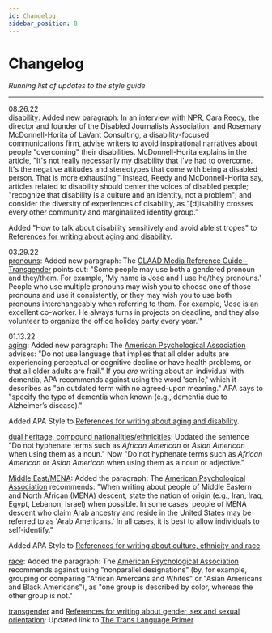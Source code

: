 ```yaml
---
id: Changelog
sidebar_position: 8
---
```


# Changelog

*Running list of updates to the style guide*

---
08.26.22  
[disability](https://symmetry-mag.github.io/style-guide/writing-about-aging-and-disability#disabled): Added new paragraph: In an [interview with NPR](https://www.npr.org/2022/08/08/1115682836/how-to-talk-about-disability-sensitively-and-avoid-ableist-tropes), Cara Reedy, the director and founder of the Disabled Journalists Association, and Rosemary McDonnell-Horita of LaVant Consulting, a disability-focused communications firm, advise writers to avoid inspirational narratives about people "overcoming" their disabilities. McDonnell-Horita explains in the article, "It's not really necessarily my disability that I've had to overcome. It's the negative attitudes and stereotypes that come with being a disabled person. That is more exhausting." Instead, Reedy and McDonnell-Horita say, articles related to disability should center the voices of disabled people; "recognize that disability is a culture and an identity, not a problem"; and consider the diversity of experiences of disability, as "[d]isability crosses every other community and marginalized identity group."

Added "How to talk about disability sensitively and avoid ableist tropes" to [References for writing about aging and disability](https://symmetry-mag.github.io/style-guide/references#references-for-writing-about-aging-and-disability).

03.29.22     
[pronouns](https://symmetry-mag.github.io/style-guide/writing-about-gender-sex-and-sexual-orientation/#pronouns): Added new paragraph: The [GLAAD Media Reference Guide - Transgender](https://www.glaad.org/reference/transgender) points out: "Some people may use both a gendered pronoun and they/them. For example, 'My name is Jose and I use he/they pronouns.' People who use multiple pronouns may wish you to choose one of those pronouns and use it consistently, or they may wish you to use both pronouns interchangeably when referring to them. For example, 'Jose is an excellent co-worker. He always turns in projects on deadline, and they also volunteer to organize the office holiday party every year.'" 

01.13.22  
[aging](https://symmetry-mag.github.io/style-guide/writing-about-aging-and-disability#aging): Added new paragraph: The [American Psychological Association](https://apastyle.apa.org/style-grammar-guidelines/bias-free-language/age) advises: "Do not use language that implies that all older adults are experiencing perceptual or cognitive decline or have health problems, or that all older adults are frail." If you *are* writing about an individual with dementia, APA recommends against using the word 'senile,' which it describes as "an outdated term with no agreed-upon meaning." APA says to "specify the type of dementia when known (e.g., dementia due to Alzheimer’s disease)."  
  
Added APA Style to [References for writing about aging and disability](https://symmetry-mag.github.io/style-guide/references#references-for-writing-about-aging-and-disability).
  
[dual heritage, compound nationalities/ethnicities](https://symmetry-mag.github.io/style-guide/writing-about-culture-ethnicity-and-race#dual-heritage-compound-nationalitiesethnicities): Updated the sentence "Do not hyphenate terms such as *African American* or *Asian American* when using them as a noun." Now "Do not hyphenate terms such as *African American* or *Asian American* when using them as a noun or adjective."  
  
[Middle East/MENA](https://symmetry-mag.github.io/style-guide/writing-about-culture-ethnicity-and-race#middle-eastmena): Added the paragraph: The [American Psychological Association](https://apastyle.apa.org/style-grammar-guidelines/bias-free-language/racial-ethnic-minorities) recommends: "When writing about people of Middle Eastern and North African (MENA) descent, state the nation of origin (e.g., Iran, Iraq, Egypt, Lebanon, Israel) when possible. In some cases, people of MENA descent who claim Arab ancestry and reside in the United States may be referred to as 'Arab Americans.' In all cases, it is best to allow individuals to self-identify."  
  
Added APA Style to [References for writing about culture, ethnicity and race](https://symmetry-mag.github.io/style-guide/references#references-for-writing-about-culture-ethnicity-and-race).  
  
[race](https://symmetry-mag.github.io/style-guide/writing-about-culture-ethnicity-and-race#race): Added the paragraph: The [American Psychological Association](https://apastyle.apa.org/style-grammar-guidelines/bias-free-language/racial-ethnic-minorities) recommends against using "nonparallel designations" (by, for example, grouping or comparing "African Amercans and Whites" or "Asian Americans and Black Americans"), as "one group is described by color, whereas the other group is not."
  
[transgender](https://symmetry-mag.github.io/style-guide/writing-about-gender-sex-and-sexual-orientation/#transgender) and [References for writing about gender, sex and sexual orientation](https://symmetry-mag.github.io/style-guide/references/#references-for-writing-about-gender-sex-and-sexual-orientation): Updated link to [The Trans Language Primer](https://translanguageprimer.com/)  
  
  
